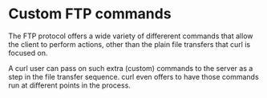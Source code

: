# Custom FTP commands

The FTP protocol offers a wide variety of differerent commands that allow the
client to perform actions, other than the plain file transfers that curl is
focused on.

A curl user can pass on such extra (custom) commands to the server as a step
in the file transfer sequence. curl even offers to have those commands run at
different points in the process.

